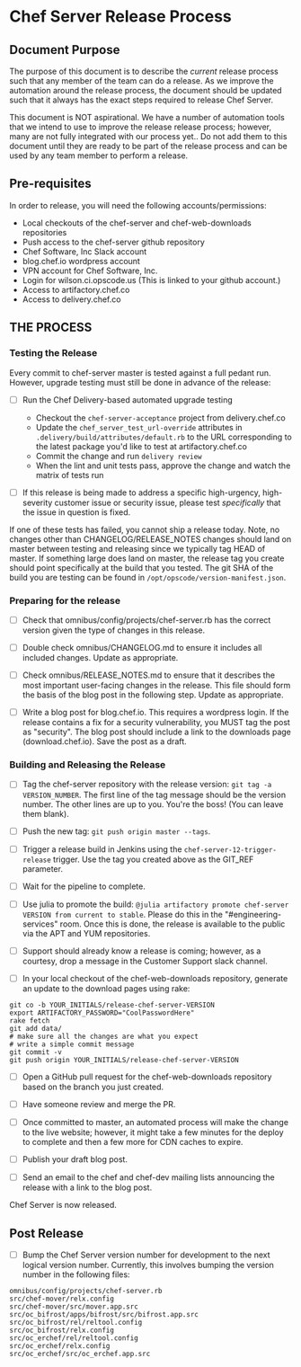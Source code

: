 # Chef Server Release Process

## Document Purpose

The purpose of this document is to describe the *current* release
process such that any member of the team can do a release.  As we
improve the automation around the release process, the document should
be updated such that it always has the exact steps required to release
Chef Server.

This document is NOT aspirational.  We have a number of automation
tools that we intend to use to improve the release release process;
however, many are not fully integrated with our process yet.. Do not
add them to this document until they are ready to be part of the
release process and can be used by any team member to perform a
release.

## Pre-requisites

In order to release, you will need the following accounts/permissions:

- Local checkouts of the chef-server and chef-web-downloads repositories
- Push access to the chef-server github repository
- Chef Software, Inc Slack account
- blog.chef.io wordpress account
- VPN account for Chef Software, Inc.
- Login for wilson.ci.opscode.us (This is linked to your github
account.)
- Access to artifactory.chef.co
- Access to delivery.chef.co

## THE PROCESS
### Testing the Release

Every commit to chef-server master is tested against a full pedant
run. However, upgrade testing must still be done in advance of the
release:

- [ ] Run the Chef Delivery-based automated upgrade testing
  * Checkout the `chef-server-acceptance` project from delivery.chef.co
  * Update the `chef_server_test_url-override` attributes in
    `.delivery/build/attributes/default.rb` to the URL corresponding to
    the latest package you'd like to test at artifactory.chef.co
  * Commit the change and run `delivery review`
  * When the lint and unit tests pass, approve the change and watch the
    matrix of tests run

- [ ] If this release is being made to address a specific
  high-urgency, high-severity customer issue or security issue, please
  test *specifically* that the issue in question is fixed.

If one of these tests has failed, you cannot ship a release today.
Note, no changes other than CHANGELOG/RELEASE_NOTES changes should
land on master between testing and releasing since we typically tag
HEAD of master. If something large does land on master, the release
tag you create should point specifically at the build that you tested.
The git SHA of the build you are testing can be found in
`/opt/opscode/version-manifest.json`.

### Preparing for the release

- [ ] Check that omnibus/config/projects/chef-server.rb has the
  correct version given the type of changes in this release.

- [ ] Double check omnibus/CHANGELOG.md to ensure it includes all
  included changes. Update as appropriate.

- [ ] Check omnibus/RELEASE_NOTES.md to ensure that it describes the
  most important user-facing changes in the release. This file should
  form the basis of the blog post in the following step. Update as
  appropriate.

- [ ] Write a blog post for blog.chef.io. This requires a wordpress
  login. If the release contains a fix for a security vulnerability,
  you MUST tag the post as "security". The blog post should include a
  link to the downloads page (download.chef.io). Save the post as a
  draft.

### Building and Releasing the Release

- [ ] Tag the chef-server repository with the release version: `git
  tag -a VERSION_NUMBER`. The first line of the tag message should be
  the version number. The other lines are up to you. You're the boss!
  (You can leave them blank).

- [ ] Push the new tag: `git push origin master --tags`.

- [ ] Trigger a release build in Jenkins using the
  `chef-server-12-trigger-release` trigger.  Use the tag you created
  above as the GIT_REF parameter.

- [ ] Wait for the pipeline to complete.

- [ ] Use julia to promote the build: `@julia artifactory promote
  chef-server VERSION from current to stable`.  Please do this in the
  "#engineering-services" room.  Once this is done, the release is
  available to the public via the APT and YUM repositories.

- [ ] Support should already know a release is coming; however, as a
  courtesy, drop a message in the Customer Support slack channel.

- [ ] In your local checkout of the chef-web-downloads repository,
generate an update to the download pages using rake:

```
git co -b YOUR_INITIALS/release-chef-server-VERSION
export ARTIFACTORY_PASSWORD="CoolPasswordHere"
rake fetch
git add data/
# make sure all the changes are what you expect
# write a simple commit message
git commit -v
git push origin YOUR_INITIALS/release-chef-server-VERSION
```

- [ ] Open a GitHub pull request for the chef-web-downloads repository
based on the branch you just created.

- [ ] Have someone review and merge the PR.

- [ ] Once committed to master, an automated process will make the
  change to the live website; however, it might take a few minutes for
  the deploy to complete and then a few more for CDN caches to expire.

- [ ] Publish your draft blog post.

- [ ] Send an email to the chef and chef-dev mailing lists announcing
the release with a link to the blog post.

Chef Server is now released.

## Post Release

- [ ] Bump the Chef Server version number for development to the next
  logical version number.  Currently, this involves bumping the
  version number in the following files:

```
omnibus/config/projects/chef-server.rb
src/chef-mover/relx.config
src/chef-mover/src/mover.app.src
src/oc_bifrost/apps/bifrost/src/bifrost.app.src
src/oc_bifrost/rel/reltool.config
src/oc_bifrost/relx.config
src/oc_erchef/rel/reltool.config
src/oc_erchef/relx.config
src/oc_erchef/src/oc_erchef.app.src
```
